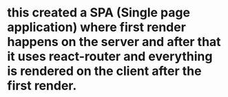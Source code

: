 # this created a SPA (Single page application) where first render happens on the server and after that it uses react-router and everything is rendered on the client after the first render.
